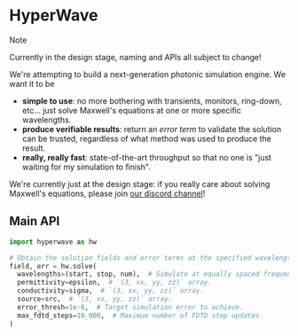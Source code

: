 # HyperWave

> [!NOTE]
> Currently in the design stage, naming and APIs all subject to change!

We're attempting to build a next-generation photonic simulation engine. We want it to be 
- **simple to use**: 
  no more bothering with transients, monitors, ring-down, etc... just solve Maxwell's equations at one or more specific wavelengths.
- **produce verifiable results**:
  return an *error term* to validate the solution can be trusted, regardless of what method was used to produce the result.
- **really, really fast**:
  state-of-the-art throughput so that no one is "just waiting for my simulation to finish".

We're currently just at the design stage: if you really care about solving Maxwell's equations, please join [our discord channel](https://discord.gg/CfzDRjeX)!

## Main API

```python
import hyperwave as hw

# Obtain the solution fields and error terms at the specified wavelengths.
field, err = hw.solve(
  wavelengths=(start, stop, num),  # Simulate at equally spaced frequencies.
  permittivity=epsilon,  # `(3, xx, yy, zz)` array.
  conductivity=sigma,  # `(3, xx, yy, zz)` array.
  source=src,  # `(3, xx, yy, zz)` array.
  error_thresh=1e-6,  # Target simulation error to achieve.
  max_fdtd_steps=10_000,  # Maximum number of FDTD step updates.
)
```